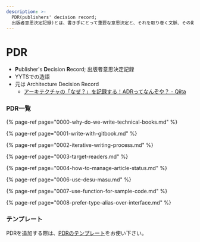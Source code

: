 ```yaml
---
description: >-
  PDR(publishers' decision record;
  出版者意思決定記録)とは、書き手にとって重要な意思決定と、それを取り巻く文脈、その影響について記録する文書である。
---
```


# PDR

* **P**ublisher's **D**ecision **R**ecord; 出版者意思決定記録
* YYTSでの造語
* 元は Architecture Decision Record
  * [アーキテクチャの「なぜ？」を記録する！ADRってなんぞや？ - Qiita](https://qiita.com/fuubit/items/dbb22435202acbe48849)

### PDR一覧

{% page-ref page="0000-why-do-we-write-technical-books.md" %}

{% page-ref page="0001-write-with-gitbook.md" %}

{% page-ref page="0002-iterative-writing-process.md" %}

{% page-ref page="0003-target-readers.md" %}

{% page-ref page="0004-how-to-manage-article-status.md" %}

{% page-ref page="0006-use-desu-masu.md" %}

{% page-ref page="0007-use-function-for-sample-code.md" %}

{% page-ref page="0008-prefer-type-alias-over-interface.md" %}

### テンプレート

PDRを追加する際は、[PDRのテンプレート](__pdr-template.md)をお使い下さい。

